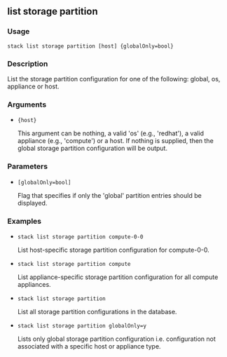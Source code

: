 ## list storage partition

### Usage

`stack list storage partition [host] {globalOnly=bool}`

### Description

List the storage partition configuration for one of the following:
	global, os, appliance or host.

### Arguments

* `{host}`

   This argument can be nothing, a valid 'os' (e.g., 'redhat'), a valid
	appliance (e.g., 'compute') or a host.
	If nothing is supplied, then the global storage partition
	configuration will be output.


### Parameters
* `[globalOnly=bool]`

   Flag that specifies if only the 'global' partition entries should
	be displayed.

### Examples

* `stack list storage partition compute-0-0`

   List host-specific storage partition configuration for compute-0-0.

* `stack list storage partition compute`

   List appliance-specific storage partition configuration for all
	compute appliances.

* `stack list storage partition`

   List all storage partition configurations in the database.

* `stack list storage partition globalOnly=y`

   Lists only global storage partition configuration i.e. configuration
	not associated with a specific host or appliance type.



